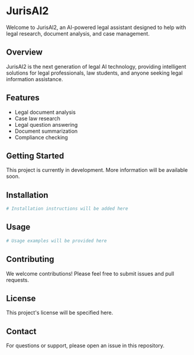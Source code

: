 # JurisAI2

Welcome to JurisAI2, an AI-powered legal assistant designed to help with legal research, document analysis, and case management.

## Overview

JurisAI2 is the next generation of legal AI technology, providing intelligent solutions for legal professionals, law students, and anyone seeking legal information assistance.

## Features

- Legal document analysis
- Case law research
- Legal question answering
- Document summarization
- Compliance checking

## Getting Started

This project is currently in development. More information will be available soon.

## Installation

```bash
# Installation instructions will be added here
```

## Usage

```bash
# Usage examples will be provided here
```

## Contributing

We welcome contributions! Please feel free to submit issues and pull requests.

## License

This project's license will be specified here.

## Contact

For questions or support, please open an issue in this repository.